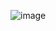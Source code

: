 
![image](https://user-images.githubusercontent.com/7895269/79147779-2756f780-7dcd-11ea-8d84-5acc79549c51.png)
